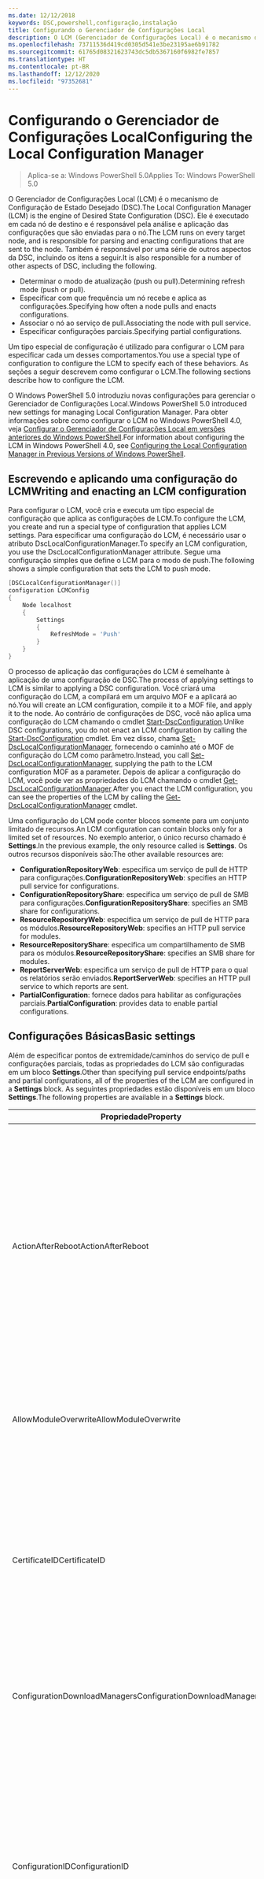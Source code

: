 ```yaml
---
ms.date: 12/12/2018
keywords: DSC,powershell,configuração,instalação
title: Configurando o Gerenciador de Configurações Local
description: O LCM (Gerenciador de Configurações Local) é o mecanismo da DSC responsável por analisar e aplicar as configurações que são enviadas para o nó.
ms.openlocfilehash: 73711536d419cd0305d541e3be23195ae6b91782
ms.sourcegitcommit: 61765d08321623743dc5db5367160f6982fe7857
ms.translationtype: HT
ms.contentlocale: pt-BR
ms.lasthandoff: 12/12/2020
ms.locfileid: "97352681"
---
```

# <a name="configuring-the-local-configuration-manager"></a><span data-ttu-id="f0aa5-104">Configurando o Gerenciador de Configurações Local</span><span class="sxs-lookup"><span data-stu-id="f0aa5-104">Configuring the Local Configuration Manager</span></span>

> <span data-ttu-id="f0aa5-105">Aplica-se a: Windows PowerShell 5.0</span><span class="sxs-lookup"><span data-stu-id="f0aa5-105">Applies To: Windows PowerShell 5.0</span></span>

<span data-ttu-id="f0aa5-106">O Gerenciador de Configurações Local (LCM) é o mecanismo de Configuração de Estado Desejado (DSC).</span><span class="sxs-lookup"><span data-stu-id="f0aa5-106">The Local Configuration Manager (LCM) is the engine of Desired State Configuration (DSC).</span></span> <span data-ttu-id="f0aa5-107">Ele é executado em cada nó de destino e é responsável pela análise e aplicação das configurações que são enviadas para o nó.</span><span class="sxs-lookup"><span data-stu-id="f0aa5-107">The LCM runs on every target node, and is responsible for parsing and enacting configurations that are sent to the node.</span></span> <span data-ttu-id="f0aa5-108">Também é responsável por uma série de outros aspectos da DSC, incluindo os itens a seguir.</span><span class="sxs-lookup"><span data-stu-id="f0aa5-108">It is also responsible for a number of other aspects of DSC, including the following.</span></span>

- <span data-ttu-id="f0aa5-109">Determinar o modo de atualização (push ou pull).</span><span class="sxs-lookup"><span data-stu-id="f0aa5-109">Determining refresh mode (push or pull).</span></span>
- <span data-ttu-id="f0aa5-110">Especificar com que frequência um nó recebe e aplica as configurações.</span><span class="sxs-lookup"><span data-stu-id="f0aa5-110">Specifying how often a node pulls and enacts configurations.</span></span>
- <span data-ttu-id="f0aa5-111">Associar o nó ao serviço de pull.</span><span class="sxs-lookup"><span data-stu-id="f0aa5-111">Associating the node with pull service.</span></span>
- <span data-ttu-id="f0aa5-112">Especificar configurações parciais.</span><span class="sxs-lookup"><span data-stu-id="f0aa5-112">Specifying partial configurations.</span></span>

<span data-ttu-id="f0aa5-113">Um tipo especial de configuração é utilizado para configurar o LCM para especificar cada um desses comportamentos.</span><span class="sxs-lookup"><span data-stu-id="f0aa5-113">You use a special type of configuration to configure the LCM to specify each of these behaviors.</span></span> <span data-ttu-id="f0aa5-114">As seções a seguir descrevem como configurar o LCM.</span><span class="sxs-lookup"><span data-stu-id="f0aa5-114">The following sections describe how to configure the LCM.</span></span>

<span data-ttu-id="f0aa5-115">O Windows PowerShell 5.0 introduziu novas configurações para gerenciar o Gerenciador de Configurações Local.</span><span class="sxs-lookup"><span data-stu-id="f0aa5-115">Windows PowerShell 5.0 introduced new settings for managing Local Configuration Manager.</span></span> <span data-ttu-id="f0aa5-116">Para obter informações sobre como configurar o LCM no Windows PowerShell 4.0, veja [Configurar o Gerenciador de Configurações Local em versões anteriores do Windows PowerShell](metaconfig4.md).</span><span class="sxs-lookup"><span data-stu-id="f0aa5-116">For information about configuring the LCM in Windows PowerShell 4.0, see [Configuring the Local Configuration Manager in Previous Versions of Windows PowerShell](metaconfig4.md).</span></span>

## <a name="writing-and-enacting-an-lcm-configuration"></a><span data-ttu-id="f0aa5-117">Escrevendo e aplicando uma configuração do LCM</span><span class="sxs-lookup"><span data-stu-id="f0aa5-117">Writing and enacting an LCM configuration</span></span>

<span data-ttu-id="f0aa5-118">Para configurar o LCM, você cria e executa um tipo especial de configuração que aplica as configurações de LCM.</span><span class="sxs-lookup"><span data-stu-id="f0aa5-118">To configure the LCM, you create and run a special type of configuration that applies LCM settings.</span></span>
<span data-ttu-id="f0aa5-119">Para especificar uma configuração do LCM, é necessário usar o atributo DscLocalConfigurationManager.</span><span class="sxs-lookup"><span data-stu-id="f0aa5-119">To specify an LCM configuration, you use the DscLocalConfigurationManager attribute.</span></span> <span data-ttu-id="f0aa5-120">Segue uma configuração simples que define o LCM para o modo de push.</span><span class="sxs-lookup"><span data-stu-id="f0aa5-120">The following shows a simple configuration that sets the LCM to push mode.</span></span>

```powershell
[DSCLocalConfigurationManager()]
configuration LCMConfig
{
    Node localhost
    {
        Settings
        {
            RefreshMode = 'Push'
        }
    }
}
```

<span data-ttu-id="f0aa5-121">O processo de aplicação das configurações do LCM é semelhante à aplicação de uma configuração de DSC.</span><span class="sxs-lookup"><span data-stu-id="f0aa5-121">The process of applying settings to LCM is similar to applying a DSC configuration.</span></span> <span data-ttu-id="f0aa5-122">Você criará uma configuração do LCM, a compilará em um arquivo MOF e a aplicará ao nó.</span><span class="sxs-lookup"><span data-stu-id="f0aa5-122">You will create an LCM configuration, compile it to a MOF file, and apply it to the node.</span></span> <span data-ttu-id="f0aa5-123">Ao contrário de configurações de DSC, você não aplica uma configuração do LCM chamando o cmdlet [Start-DscConfiguration](/powershell/module/psdesiredstateconfiguration/start-dscconfiguration).</span><span class="sxs-lookup"><span data-stu-id="f0aa5-123">Unlike DSC configurations, you do not enact an LCM configuration by calling the [Start-DscConfiguration](/powershell/module/psdesiredstateconfiguration/start-dscconfiguration) cmdlet.</span></span> <span data-ttu-id="f0aa5-124">Em vez disso, chama [Set-DscLocalConfigurationManager](/powershell/module/PSDesiredStateConfiguration/Set-DscLocalConfigurationManager), fornecendo o caminho até o MOF de configuração do LCM como parâmetro.</span><span class="sxs-lookup"><span data-stu-id="f0aa5-124">Instead, you call [Set-DscLocalConfigurationManager](/powershell/module/PSDesiredStateConfiguration/Set-DscLocalConfigurationManager), supplying the path to the LCM configuration MOF as a parameter.</span></span> <span data-ttu-id="f0aa5-125">Depois de aplicar a configuração do LCM, você pode ver as propriedades do LCM chamando o cmdlet [Get-DscLocalConfigurationManager](/powershell/module/PSDesiredStateConfiguration/Get-DscLocalConfigurationManager).</span><span class="sxs-lookup"><span data-stu-id="f0aa5-125">After you enact the LCM configuration, you can see the properties of the LCM by calling the [Get-DscLocalConfigurationManager](/powershell/module/PSDesiredStateConfiguration/Get-DscLocalConfigurationManager) cmdlet.</span></span>

<span data-ttu-id="f0aa5-126">Uma configuração do LCM pode conter blocos somente para um conjunto limitado de recursos.</span><span class="sxs-lookup"><span data-stu-id="f0aa5-126">An LCM configuration can contain blocks only for a limited set of resources.</span></span> <span data-ttu-id="f0aa5-127">No exemplo anterior, o único recurso chamado é **Settings**.</span><span class="sxs-lookup"><span data-stu-id="f0aa5-127">In the previous example, the only resource called is **Settings**.</span></span> <span data-ttu-id="f0aa5-128">Os outros recursos disponíveis são:</span><span class="sxs-lookup"><span data-stu-id="f0aa5-128">The other available resources are:</span></span>

- <span data-ttu-id="f0aa5-129">**ConfigurationRepositoryWeb**: especifica um serviço de pull de HTTP para configurações.</span><span class="sxs-lookup"><span data-stu-id="f0aa5-129">**ConfigurationRepositoryWeb**: specifies an HTTP pull service for configurations.</span></span>
- <span data-ttu-id="f0aa5-130">**ConfigurationRepositoryShare**: especifica um serviço de pull de SMB para configurações.</span><span class="sxs-lookup"><span data-stu-id="f0aa5-130">**ConfigurationRepositoryShare**: specifies an SMB share for configurations.</span></span>
- <span data-ttu-id="f0aa5-131">**ResourceRepositoryWeb**: especifica um serviço de pull de HTTP para os módulos.</span><span class="sxs-lookup"><span data-stu-id="f0aa5-131">**ResourceRepositoryWeb**: specifies an HTTP pull service for modules.</span></span>
- <span data-ttu-id="f0aa5-132">**ResourceRepositoryShare**: especifica um compartilhamento de SMB para os módulos.</span><span class="sxs-lookup"><span data-stu-id="f0aa5-132">**ResourceRepositoryShare**: specifies an SMB share for modules.</span></span>
- <span data-ttu-id="f0aa5-133">**ReportServerWeb**: especifica um serviço de pull de HTTP para o qual os relatórios serão enviados.</span><span class="sxs-lookup"><span data-stu-id="f0aa5-133">**ReportServerWeb**: specifies an HTTP pull service to which reports are sent.</span></span>
- <span data-ttu-id="f0aa5-134">**PartialConfiguration**: fornece dados para habilitar as configurações parciais.</span><span class="sxs-lookup"><span data-stu-id="f0aa5-134">**PartialConfiguration**: provides data to enable partial configurations.</span></span>

## <a name="basic-settings"></a><span data-ttu-id="f0aa5-135">Configurações Básicas</span><span class="sxs-lookup"><span data-stu-id="f0aa5-135">Basic settings</span></span>

<span data-ttu-id="f0aa5-136">Além de especificar pontos de extremidade/caminhos do serviço de pull e configurações parciais, todas as propriedades do LCM são configuradas em um bloco **Settings**.</span><span class="sxs-lookup"><span data-stu-id="f0aa5-136">Other than specifying pull service endpoints/paths and partial configurations, all of the properties of the LCM are configured in a **Settings** block.</span></span> <span data-ttu-id="f0aa5-137">As seguintes propriedades estão disponíveis em um bloco **Settings**.</span><span class="sxs-lookup"><span data-stu-id="f0aa5-137">The following properties are available in a **Settings** block.</span></span>

|  <span data-ttu-id="f0aa5-138">Propriedade</span><span class="sxs-lookup"><span data-stu-id="f0aa5-138">Property</span></span>  |  <span data-ttu-id="f0aa5-139">Tipo</span><span class="sxs-lookup"><span data-stu-id="f0aa5-139">Type</span></span>  |  <span data-ttu-id="f0aa5-140">Descrição</span><span class="sxs-lookup"><span data-stu-id="f0aa5-140">Description</span></span>   |
|----------- |------- |--------------- |
| <span data-ttu-id="f0aa5-141">ActionAfterReboot</span><span class="sxs-lookup"><span data-stu-id="f0aa5-141">ActionAfterReboot</span></span>| <span data-ttu-id="f0aa5-142">string</span><span class="sxs-lookup"><span data-stu-id="f0aa5-142">string</span></span>| <span data-ttu-id="f0aa5-143">Especifica o que acontece após uma reinicialização durante a aplicação de uma configuração.</span><span class="sxs-lookup"><span data-stu-id="f0aa5-143">Specifies what happens after a reboot during the application of a configuration.</span></span> <span data-ttu-id="f0aa5-144">Os valores possíveis são __"ContinueConfiguration"__ e __"StopConfiguration"__ .</span><span class="sxs-lookup"><span data-stu-id="f0aa5-144">The possible values are __"ContinueConfiguration"__ and __"StopConfiguration"__.</span></span> <ul><li> <span data-ttu-id="f0aa5-145">__ContinueConfiguration__: continuar a aplicar a configuração atual após a reinicialização do computador.</span><span class="sxs-lookup"><span data-stu-id="f0aa5-145">__ContinueConfiguration__: Continue applying the current configuration after machine reboot.</span></span> <span data-ttu-id="f0aa5-146">Esse é o valor padrão.</span><span class="sxs-lookup"><span data-stu-id="f0aa5-146">This is the default value</span></span></li><li><span data-ttu-id="f0aa5-147">__StopConfiguration__: parar a configuração atual após a reinicialização do computador.</span><span class="sxs-lookup"><span data-stu-id="f0aa5-147">__StopConfiguration__: Stop the current configuration after machine reboot.</span></span></li></ul>|
| <span data-ttu-id="f0aa5-148">AllowModuleOverwrite</span><span class="sxs-lookup"><span data-stu-id="f0aa5-148">AllowModuleOverwrite</span></span>| <span data-ttu-id="f0aa5-149">bool</span><span class="sxs-lookup"><span data-stu-id="f0aa5-149">bool</span></span>| <span data-ttu-id="f0aa5-150">__$TRUE__ se as novas configurações baixadas do serviço de pull tiverem permissão para substituir as antigas no nó de destino.</span><span class="sxs-lookup"><span data-stu-id="f0aa5-150">__$TRUE__ if new configurations downloaded from the pull service are allowed to overwrite the old ones on the target node.</span></span> <span data-ttu-id="f0aa5-151">Caso contrário, $FALSE.</span><span class="sxs-lookup"><span data-stu-id="f0aa5-151">Otherwise, $FALSE.</span></span>|
| <span data-ttu-id="f0aa5-152">CertificateID</span><span class="sxs-lookup"><span data-stu-id="f0aa5-152">CertificateID</span></span>| <span data-ttu-id="f0aa5-153">string</span><span class="sxs-lookup"><span data-stu-id="f0aa5-153">string</span></span>| <span data-ttu-id="f0aa5-154">A impressão digital de um certificado usado para proteger as credenciais passadas em uma configuração.</span><span class="sxs-lookup"><span data-stu-id="f0aa5-154">The thumbprint of a certificate used to secure credentials passed in a configuration.</span></span> <span data-ttu-id="f0aa5-155">Para obter mais informações, consulte [Quer proteger credenciais na Configuração de Estado Desejado do Windows PowerShell?](https://devblogs.microsoft.com/powershell/want-to-secure-credentials-in-windows-powershell-desired-state-configuration/)</span><span class="sxs-lookup"><span data-stu-id="f0aa5-155">For more information see [Want to secure credentials in Windows PowerShell Desired State Configuration?](https://devblogs.microsoft.com/powershell/want-to-secure-credentials-in-windows-powershell-desired-state-configuration/).</span></span> <br> <span data-ttu-id="f0aa5-156">__Observação:__ isso será gerenciado automaticamente se estiver usando o serviço de pull de DSC de Automação do Azure.</span><span class="sxs-lookup"><span data-stu-id="f0aa5-156">__Note:__ this is managed automatically if using Azure Automation DSC pull service.</span></span>|
| <span data-ttu-id="f0aa5-157">ConfigurationDownloadManagers</span><span class="sxs-lookup"><span data-stu-id="f0aa5-157">ConfigurationDownloadManagers</span></span>| <span data-ttu-id="f0aa5-158">CimInstance[]</span><span class="sxs-lookup"><span data-stu-id="f0aa5-158">CimInstance[]</span></span>| <span data-ttu-id="f0aa5-159">Obsoleto.</span><span class="sxs-lookup"><span data-stu-id="f0aa5-159">Obsolete.</span></span> <span data-ttu-id="f0aa5-160">Use os blocos __ConfigurationRepositoryWeb__ e __ConfigurationRepositoryShare__ para definir pontos de extremidade de serviço de pull de configuração.</span><span class="sxs-lookup"><span data-stu-id="f0aa5-160">Use __ConfigurationRepositoryWeb__ and __ConfigurationRepositoryShare__ blocks to define configuration pull service endpoints.</span></span>|
| <span data-ttu-id="f0aa5-161">ConfigurationID</span><span class="sxs-lookup"><span data-stu-id="f0aa5-161">ConfigurationID</span></span>| <span data-ttu-id="f0aa5-162">string</span><span class="sxs-lookup"><span data-stu-id="f0aa5-162">string</span></span>| <span data-ttu-id="f0aa5-163">Para compatibilidade com versões anteriores do serviço de pull.</span><span class="sxs-lookup"><span data-stu-id="f0aa5-163">For backwards compatibility with older pull service versions.</span></span> <span data-ttu-id="f0aa5-164">Um GUID que identifica o arquivo de configuração que deve ser obtido de um serviço de pull.</span><span class="sxs-lookup"><span data-stu-id="f0aa5-164">A GUID that identifies the configuration file to get from a pull service.</span></span> <span data-ttu-id="f0aa5-165">O nó efetuará o pull das configurações serviço de pull se o nome do MOF de configuração for ConfigurationID.mof.</span><span class="sxs-lookup"><span data-stu-id="f0aa5-165">The node will pull configurations on the pull service if the name of the configuration MOF is named ConfigurationID.mof.</span></span><br> <span data-ttu-id="f0aa5-166">__Observação:__ Se você definir essa propriedade, o registro do nó com um serviço de pull usando __RegistrationKey__ não funcionará.</span><span class="sxs-lookup"><span data-stu-id="f0aa5-166">__Note:__ If you set this property, registering the node with a pull service by using __RegistrationKey__ does not work.</span></span> <span data-ttu-id="f0aa5-167">Para obter mais informações, consulte [Configurando um cliente de pull com nomes de configuração](../pull-server/pullClientConfigNames.md).</span><span class="sxs-lookup"><span data-stu-id="f0aa5-167">For more information, see [Setting up a pull client with configuration names](../pull-server/pullClientConfigNames.md).</span></span>|
| <span data-ttu-id="f0aa5-168">ConfigurationMode</span><span class="sxs-lookup"><span data-stu-id="f0aa5-168">ConfigurationMode</span></span>| <span data-ttu-id="f0aa5-169">string</span><span class="sxs-lookup"><span data-stu-id="f0aa5-169">string</span></span> | <span data-ttu-id="f0aa5-170">Especifica como o LCM realmente aplica a configuração aos nós de destino.</span><span class="sxs-lookup"><span data-stu-id="f0aa5-170">Specifies how the LCM actually applies the configuration to the target nodes.</span></span> <span data-ttu-id="f0aa5-171">Os valores possíveis são __"ApplyOnly"__ , __"ApplyAndMonitor"__ e __"ApplyAndAutoCorrect"__ .</span><span class="sxs-lookup"><span data-stu-id="f0aa5-171">Possible values are __"ApplyOnly"__,__"ApplyAndMonitor"__, and __"ApplyAndAutoCorrect"__.</span></span> <ul><li><span data-ttu-id="f0aa5-172">__ApplyOnly__: a DSC aplica a configuração e não faz nada além disso, a menos que uma nova configuração seja enviada por push para o nó de destino ou quando o pull de uma nova configuração for efetuado de um serviço.</span><span class="sxs-lookup"><span data-stu-id="f0aa5-172">__ApplyOnly__: DSC applies the configuration and does nothing further unless a new configuration is pushed to the target node or when a new configuration is pulled from a service.</span></span> <span data-ttu-id="f0aa5-173">Depois da aplicação inicial de uma nova configuração, o DSC não procura descompasso de um estado previamente configurado.</span><span class="sxs-lookup"><span data-stu-id="f0aa5-173">After initial application of a new configuration, DSC does not check for drift from a previously configured state.</span></span> <span data-ttu-id="f0aa5-174">Observe que a DSC tentará aplicar a configuração até obter êxito antes que __ApplyOnly__ entre em vigor.</span><span class="sxs-lookup"><span data-stu-id="f0aa5-174">Note that DSC will attempt to apply the configuration until it is successful before __ApplyOnly__ takes effect.</span></span> </li><li> <span data-ttu-id="f0aa5-175">__ApplyAndMonitor__: Esse é o valor padrão.</span><span class="sxs-lookup"><span data-stu-id="f0aa5-175">__ApplyAndMonitor__: This is the default value.</span></span> <span data-ttu-id="f0aa5-176">O LCM aplica as novas configurações.</span><span class="sxs-lookup"><span data-stu-id="f0aa5-176">The LCM applies any new configurations.</span></span> <span data-ttu-id="f0aa5-177">Depois da aplicação inicial de uma nova configuração, se o nó de destino tiver um descompasso do estado desejado, o DSC relatará a discrepância nos logs.</span><span class="sxs-lookup"><span data-stu-id="f0aa5-177">After initial application of a new configuration, if the target node drifts from the desired state, DSC reports the discrepancy in logs.</span></span> <span data-ttu-id="f0aa5-178">Observe que a DSC tentará aplicar a configuração até obter êxito antes que __ApplyAndMonitor__ entre em vigor.</span><span class="sxs-lookup"><span data-stu-id="f0aa5-178">Note that DSC will attempt to apply the configuration until it is successful before __ApplyAndMonitor__ takes effect.</span></span></li><li><span data-ttu-id="f0aa5-179">__ApplyAndAutoCorrect__: o DSC aplica as novas configurações.</span><span class="sxs-lookup"><span data-stu-id="f0aa5-179">__ApplyAndAutoCorrect__: DSC applies any new configurations.</span></span> <span data-ttu-id="f0aa5-180">Após a aplicação inicial de uma nova configuração, se o nó de destino estiver dessincronizado em relação ao estado desejado, a DSC relatará a discrepância nos logs e reaplica a configuração atual.</span><span class="sxs-lookup"><span data-stu-id="f0aa5-180">After initial application of a new configuration, if the target node drifts from the desired state, DSC reports the discrepancy in logs, and then re-applies the current configuration.</span></span></li></ul>|
| <span data-ttu-id="f0aa5-181">ConfigurationModeFrequencyMins</span><span class="sxs-lookup"><span data-stu-id="f0aa5-181">ConfigurationModeFrequencyMins</span></span>| <span data-ttu-id="f0aa5-182">UInt32</span><span class="sxs-lookup"><span data-stu-id="f0aa5-182">UInt32</span></span>| <span data-ttu-id="f0aa5-183">A frequência, em minutos, em que a configuração atual é verificada e aplicada.</span><span class="sxs-lookup"><span data-stu-id="f0aa5-183">How often, in minutes, the current configuration is checked and applied.</span></span> <span data-ttu-id="f0aa5-184">Essa propriedade será ignorada se a propriedade ConfigurationMode estiver definida como ApplyOnly.</span><span class="sxs-lookup"><span data-stu-id="f0aa5-184">This property is ignored if the ConfigurationMode property is set to ApplyOnly.</span></span> <span data-ttu-id="f0aa5-185">O valor padrão é 15.</span><span class="sxs-lookup"><span data-stu-id="f0aa5-185">The default value is 15.</span></span>|
| <span data-ttu-id="f0aa5-186">DebugMode</span><span class="sxs-lookup"><span data-stu-id="f0aa5-186">DebugMode</span></span>| <span data-ttu-id="f0aa5-187">string</span><span class="sxs-lookup"><span data-stu-id="f0aa5-187">string</span></span>| <span data-ttu-id="f0aa5-188">Os valores possíveis são __None__, __ForceModuleImport__ e __All__.</span><span class="sxs-lookup"><span data-stu-id="f0aa5-188">Possible values are __None__, __ForceModuleImport__, and __All__.</span></span> <ul><li><span data-ttu-id="f0aa5-189">Defina como __None__ para usar os recursos armazenados em cache.</span><span class="sxs-lookup"><span data-stu-id="f0aa5-189">Set to __None__ to use cached resources.</span></span> <span data-ttu-id="f0aa5-190">Este é o padrão e deve ser usada em cenários de produção.</span><span class="sxs-lookup"><span data-stu-id="f0aa5-190">This is the default and should be used in production scenarios.</span></span></li><li><span data-ttu-id="f0aa5-191">Definir como __ForceModuleImport__ fará com que o LCM recarregue todos os módulos de recursos DSC, mesmo se tiverem sido carregados e armazenados em cache anteriormente.</span><span class="sxs-lookup"><span data-stu-id="f0aa5-191">Setting to __ForceModuleImport__, causes the LCM to reload any DSC resource modules, even if they have been previously loaded and cached.</span></span> <span data-ttu-id="f0aa5-192">Isso afeta o desempenho das operações de DSC, já que cada módulo é recarregado no momento do uso.</span><span class="sxs-lookup"><span data-stu-id="f0aa5-192">This impacts the performance of DSC operations as each module is reloaded on use.</span></span> <span data-ttu-id="f0aa5-193">Normalmente, você usaria esse valor durante a depuração de um recurso</span><span class="sxs-lookup"><span data-stu-id="f0aa5-193">Typically you would use this value while debugging a resource</span></span></li><li><span data-ttu-id="f0aa5-194">Nesta versão, __All__ é o mesmo que __ForceModuleImport__</span><span class="sxs-lookup"><span data-stu-id="f0aa5-194">In this release, __All__ is same as __ForceModuleImport__</span></span></li></ul> |
| <span data-ttu-id="f0aa5-195">RebootNodeIfNeeded</span><span class="sxs-lookup"><span data-stu-id="f0aa5-195">RebootNodeIfNeeded</span></span>| <span data-ttu-id="f0aa5-196">bool</span><span class="sxs-lookup"><span data-stu-id="f0aa5-196">bool</span></span>| <span data-ttu-id="f0aa5-197">defina como `$true` para permitir que os recursos reinicializem o nó usando o sinalizador `$global:DSCMachineStatus`.</span><span class="sxs-lookup"><span data-stu-id="f0aa5-197">Set this to `$true` to allow resources to reboot the Node using the `$global:DSCMachineStatus` flag.</span></span> <span data-ttu-id="f0aa5-198">Caso contrário, você precisará reinicializar manualmente o nó para qualquer configuração que exigir.</span><span class="sxs-lookup"><span data-stu-id="f0aa5-198">Otherwise, you will have to manually reboot the node for any configuration that requires it.</span></span> <span data-ttu-id="f0aa5-199">O valor padrão é `$false`.</span><span class="sxs-lookup"><span data-stu-id="f0aa5-199">The default value is `$false`.</span></span> <span data-ttu-id="f0aa5-200">Para usar essa configuração quando uma condição de reinicialização for representada por algo diferente do DSC (como o Windows Installer), combine essa configuração com recurso __PendingReboot__ no módulo [ComputerManagementDsc](https://github.com/PowerShell/ComputerManagementDsc).</span><span class="sxs-lookup"><span data-stu-id="f0aa5-200">To use this setting when a reboot condition is enacted by something other than DSC (such as Windows Installer), combine this setting with the __PendingReboot__ resource in the [ComputerManagementDsc](https://github.com/PowerShell/ComputerManagementDsc) module.</span></span>|
| <span data-ttu-id="f0aa5-201">RefreshMode</span><span class="sxs-lookup"><span data-stu-id="f0aa5-201">RefreshMode</span></span>| <span data-ttu-id="f0aa5-202">string</span><span class="sxs-lookup"><span data-stu-id="f0aa5-202">string</span></span>| <span data-ttu-id="f0aa5-203">Especifica como o LCM obtém as configurações.</span><span class="sxs-lookup"><span data-stu-id="f0aa5-203">Specifies how the LCM gets configurations.</span></span> <span data-ttu-id="f0aa5-204">Os valores possíveis são __"Disabled"__ , __"Push"__ e __"Pull"__ .</span><span class="sxs-lookup"><span data-stu-id="f0aa5-204">The possible values are __"Disabled"__, __"Push"__, and __"Pull"__.</span></span> <ul><li><span data-ttu-id="f0aa5-205">__Disabled__: as configurações do DSC estão desabilitadas para este nó.</span><span class="sxs-lookup"><span data-stu-id="f0aa5-205">__Disabled__: DSC configurations are disabled for this node.</span></span></li><li> <span data-ttu-id="f0aa5-206">__Push__: as configurações são iniciadas chamando o cmdlet [Start-DscConfiguration](/powershell/module/psdesiredstateconfiguration/start-dscconfiguration).</span><span class="sxs-lookup"><span data-stu-id="f0aa5-206">__Push__: Configurations are initiated by calling the [Start-DscConfiguration](/powershell/module/psdesiredstateconfiguration/start-dscconfiguration) cmdlet.</span></span> <span data-ttu-id="f0aa5-207">A configuração é aplicada imediatamente ao nó.</span><span class="sxs-lookup"><span data-stu-id="f0aa5-207">The configuration is applied immediately to the node.</span></span> <span data-ttu-id="f0aa5-208">Esse é o valor padrão.</span><span class="sxs-lookup"><span data-stu-id="f0aa5-208">This is the default value.</span></span></li><li><span data-ttu-id="f0aa5-209">__Pull:__ o nó está configurado para verificar regularmente as configurações de um serviço de pull ou caminho SMB.</span><span class="sxs-lookup"><span data-stu-id="f0aa5-209">__Pull:__ The node is configured to regularly check for configurations from a pull service or SMB path.</span></span> <span data-ttu-id="f0aa5-210">Se essa propriedade estiver definida como __Pull__, você deverá especificar um caminho de (serviço) HTTP ou (compartilhamento) SMB em um bloco __ConfigurationRepositoryWeb__ ou __ConfigurationRepositoryShare__.</span><span class="sxs-lookup"><span data-stu-id="f0aa5-210">If this property is set to __Pull__, you must specify an HTTP (service) or SMB (share) path in a __ConfigurationRepositoryWeb__ or __ConfigurationRepositoryShare__ block.</span></span></li></ul>|
| <span data-ttu-id="f0aa5-211">RefreshFrequencyMins</span><span class="sxs-lookup"><span data-stu-id="f0aa5-211">RefreshFrequencyMins</span></span>| <span data-ttu-id="f0aa5-212">Uint32</span><span class="sxs-lookup"><span data-stu-id="f0aa5-212">Uint32</span></span>| <span data-ttu-id="f0aa5-213">O intervalo de tempo, em minutos, em que o LCM verifica um serviço de pull para obter configurações atualizadas e verificações da configuração local para descompasso.</span><span class="sxs-lookup"><span data-stu-id="f0aa5-213">The time interval, in minutes, at which the LCM checks a pull service to get updated configurations and checks local configuration for drift.</span></span> <span data-ttu-id="f0aa5-214">A configuração é aplicada independentemente de uma atualização ter sido baixada.</span><span class="sxs-lookup"><span data-stu-id="f0aa5-214">The configuration is applied regardless of whether an update was downloaded.</span></span> <span data-ttu-id="f0aa5-215">Esse valor será ignorado se o LCM não estiver configurado no modo de pull.</span><span class="sxs-lookup"><span data-stu-id="f0aa5-215">This value is ignored if the LCM is not configured in pull mode.</span></span> <span data-ttu-id="f0aa5-216">O valor padrão é 30.</span><span class="sxs-lookup"><span data-stu-id="f0aa5-216">The default value is 30.</span></span>|
| <span data-ttu-id="f0aa5-217">ReportManagers</span><span class="sxs-lookup"><span data-stu-id="f0aa5-217">ReportManagers</span></span>| <span data-ttu-id="f0aa5-218">CimInstance[]</span><span class="sxs-lookup"><span data-stu-id="f0aa5-218">CimInstance[]</span></span>| <span data-ttu-id="f0aa5-219">Obsoleto.</span><span class="sxs-lookup"><span data-stu-id="f0aa5-219">Obsolete.</span></span> <span data-ttu-id="f0aa5-220">Use blocos __ReportServerWeb__ para definir um ponto de extremidade para enviar dados de relatório a um serviço de pull.</span><span class="sxs-lookup"><span data-stu-id="f0aa5-220">Use __ReportServerWeb__ blocks to define an endpoint to send reporting data to a pull service.</span></span>|
| <span data-ttu-id="f0aa5-221">ResourceModuleManagers</span><span class="sxs-lookup"><span data-stu-id="f0aa5-221">ResourceModuleManagers</span></span>| <span data-ttu-id="f0aa5-222">CimInstance[]</span><span class="sxs-lookup"><span data-stu-id="f0aa5-222">CimInstance[]</span></span>| <span data-ttu-id="f0aa5-223">Obsoleto.</span><span class="sxs-lookup"><span data-stu-id="f0aa5-223">Obsolete.</span></span> <span data-ttu-id="f0aa5-224">Use os blocos __ResourceRepositoryWeb__ e __ResourceRepositoryShare__ para definir pontos de extremidade HTTP do serviço de pull ou caminhos SMB, respectivamente.</span><span class="sxs-lookup"><span data-stu-id="f0aa5-224">Use __ResourceRepositoryWeb__ and __ResourceRepositoryShare__ blocks to define pull service HTTP endpoints or SMB paths, respectively.</span></span>|
| <span data-ttu-id="f0aa5-225">PartialConfigurations</span><span class="sxs-lookup"><span data-stu-id="f0aa5-225">PartialConfigurations</span></span>| <span data-ttu-id="f0aa5-226">CimInstance</span><span class="sxs-lookup"><span data-stu-id="f0aa5-226">CimInstance</span></span>| <span data-ttu-id="f0aa5-227">Não implementado.</span><span class="sxs-lookup"><span data-stu-id="f0aa5-227">Not implemented.</span></span> <span data-ttu-id="f0aa5-228">Não use.</span><span class="sxs-lookup"><span data-stu-id="f0aa5-228">Do not use.</span></span>|
| <span data-ttu-id="f0aa5-229">StatusRetentionTimeInDays</span><span class="sxs-lookup"><span data-stu-id="f0aa5-229">StatusRetentionTimeInDays</span></span> | <span data-ttu-id="f0aa5-230">UInt32</span><span class="sxs-lookup"><span data-stu-id="f0aa5-230">UInt32</span></span>| <span data-ttu-id="f0aa5-231">O número de dias que o LCM mantém o status da configuração atual.</span><span class="sxs-lookup"><span data-stu-id="f0aa5-231">The number of days the LCM keeps the status of the current configuration.</span></span>|

> [!NOTE]
> <span data-ttu-id="f0aa5-232">O LCM inicia o ciclo **ConfigurationModeFrequencyMins** com base em:</span><span class="sxs-lookup"><span data-stu-id="f0aa5-232">The LCM starts the **ConfigurationModeFrequencyMins** cycle based on:</span></span>
>
> - <span data-ttu-id="f0aa5-233">Uma nova metaconfiguração com uma alteração em **ConfigurationModeFrequencyMins** é aplicada usando `Set-DscLocalConfigurationManager`</span><span class="sxs-lookup"><span data-stu-id="f0aa5-233">A new metaconfig with a change to **ConfigurationModeFrequencyMins** is applied using `Set-DscLocalConfigurationManager`</span></span>
> - <span data-ttu-id="f0aa5-234">Uma reinicialização do computador</span><span class="sxs-lookup"><span data-stu-id="f0aa5-234">A machine restart</span></span>
>
> <span data-ttu-id="f0aa5-235">Para qualquer condição em que o processo de temporizador apresentar uma falha, ela será detectada dentro de 30 segundos e o ciclo será reiniciado.</span><span class="sxs-lookup"><span data-stu-id="f0aa5-235">For any condition where the timer process experiences a crash, that will be detected within 30 seconds and the cycle will be restarted.</span></span> <span data-ttu-id="f0aa5-236">Uma operação simultânea pode atrasar o início do ciclo; se a duração dessa operação ultrapassar a frequência de ciclo configurada, o próximo temporizador não será iniciado.</span><span class="sxs-lookup"><span data-stu-id="f0aa5-236">A concurrent operation could delay the cycle from being started, if the duration of this operation exceeds the configured cycle frequency, the next timer will not start.</span></span> <span data-ttu-id="f0aa5-237">Por exemplo, a metaconfiguração é configurada com uma frequência de pull de 15 minutos e um pull ocorre em T1.</span><span class="sxs-lookup"><span data-stu-id="f0aa5-237">Example, the metaconfig is configured at a 15 minute pull frequency and a pull occurs at T1.</span></span> <span data-ttu-id="f0aa5-238">O Nó não conclui o trabalho por 16 minutos.</span><span class="sxs-lookup"><span data-stu-id="f0aa5-238">The Node does not finish work for 16 minutes.</span></span> <span data-ttu-id="f0aa5-239">O primeiro ciclo de 15 minutos será ignorado e próximo pull ocorrerá em T1 + 15 + 15.</span><span class="sxs-lookup"><span data-stu-id="f0aa5-239">The first 15 minute cycle is ignored, and next pull will happen at T1+15+15.</span></span>
>
> <span data-ttu-id="f0aa5-240">A intenção original em cenários de pull era que `RefreshFrequencyMins` fosse definido para uma hora mais tarde do que `ConfigurationModeFrequencyMins`.</span><span class="sxs-lookup"><span data-stu-id="f0aa5-240">The original intent in Pull scenarios was that the `RefreshFrequencyMins` is set to a longer time than the `ConfigurationModeFrequencyMins`.</span></span> <span data-ttu-id="f0aa5-241">As configurações locais seriam gerenciadas principalmente pelo `ConfigurationModeFrequencyMins` para evitar o descompasso de configuração, e `RefreshFrequencyMins` é usado para controlar as alterações de configuração reais feitas pelo administrador.</span><span class="sxs-lookup"><span data-stu-id="f0aa5-241">Local configurations would be manged primarily by `ConfigurationModeFrequencyMins` to avoid configuration drift and `RefreshFrequencyMins` is used to keep track of actual configuration changes made by administrator.</span></span>

## <a name="pull-service"></a><span data-ttu-id="f0aa5-242">Serviço de pull</span><span class="sxs-lookup"><span data-stu-id="f0aa5-242">Pull service</span></span>

<span data-ttu-id="f0aa5-243">A configuração do LCM dá suporte à definição dos seguintes tipos de ponto de extremidade de serviço de pull:</span><span class="sxs-lookup"><span data-stu-id="f0aa5-243">LCM configuration supports defining the following types of pull service endpoints:</span></span>

- <span data-ttu-id="f0aa5-244">**Servidor de configuração**: um repositório para configurações de DSC.</span><span class="sxs-lookup"><span data-stu-id="f0aa5-244">**Configuration server**: A repository for DSC configurations.</span></span> <span data-ttu-id="f0aa5-245">Defina os servidores de configuração usando blocos **ConfigurationRepositoryWeb** (para servidores baseados na Web) e **ConfigurationRepositoryShare** (para servidores baseados em SMB).</span><span class="sxs-lookup"><span data-stu-id="f0aa5-245">Define configuration servers by using **ConfigurationRepositoryWeb** (for web-based servers) and **ConfigurationRepositoryShare** (for SMB-based servers) blocks.</span></span>
- <span data-ttu-id="f0aa5-246">**Servidor de recursos**: um repositório de recursos DSC, empacotados como módulos do PowerShell.</span><span class="sxs-lookup"><span data-stu-id="f0aa5-246">**Resource server**: A repository for DSC resources, packaged as PowerShell modules.</span></span> <span data-ttu-id="f0aa5-247">Defina os servidores de recurso usando blocos **ResourceRepositoryWeb** (para servidores baseados na Web) e **ResourceRepositoryShare** (para servidores baseados em SMB).</span><span class="sxs-lookup"><span data-stu-id="f0aa5-247">Define resource servers by using **ResourceRepositoryWeb** (for web-based servers) and **ResourceRepositoryShare** (for SMB-based servers) blocks.</span></span>
- <span data-ttu-id="f0aa5-248">**Servidor de relatório**: um serviço para o qual o DSC envia dados de relatório.</span><span class="sxs-lookup"><span data-stu-id="f0aa5-248">**Report server**: A service that DSC sends report data to.</span></span> <span data-ttu-id="f0aa5-249">Defina os servidores de relatório usando blocos **ReportServerWeb**.</span><span class="sxs-lookup"><span data-stu-id="f0aa5-249">Define report servers by using **ReportServerWeb** blocks.</span></span> <span data-ttu-id="f0aa5-250">Um servidor de relatório deve ser um serviço Web.</span><span class="sxs-lookup"><span data-stu-id="f0aa5-250">A report server must be a web service.</span></span>

<span data-ttu-id="f0aa5-251">Para obter mais detalhes sobre o serviço de pull, veja [Serviço de pull de Desired State Configuration](../pull-server/pullServer.md).</span><span class="sxs-lookup"><span data-stu-id="f0aa5-251">For more details on pull service see, [Desired State Configuration Pull Service](../pull-server/pullServer.md).</span></span>

## <a name="configuration-server-blocks"></a><span data-ttu-id="f0aa5-252">Blocos do servidor de configuração</span><span class="sxs-lookup"><span data-stu-id="f0aa5-252">Configuration server blocks</span></span>

<span data-ttu-id="f0aa5-253">Para definir um servidor de configuração baseado na Web, crie um bloco **ConfigurationRepositoryWeb**.</span><span class="sxs-lookup"><span data-stu-id="f0aa5-253">To define a web-based configuration server, you create a **ConfigurationRepositoryWeb** block.</span></span> <span data-ttu-id="f0aa5-254">Um **ConfigurationRepositoryWeb** define as propriedades a seguir.</span><span class="sxs-lookup"><span data-stu-id="f0aa5-254">A **ConfigurationRepositoryWeb** defines the following properties.</span></span>

|<span data-ttu-id="f0aa5-255">Propriedade</span><span class="sxs-lookup"><span data-stu-id="f0aa5-255">Property</span></span>|<span data-ttu-id="f0aa5-256">Tipo</span><span class="sxs-lookup"><span data-stu-id="f0aa5-256">Type</span></span>|<span data-ttu-id="f0aa5-257">Descrição</span><span class="sxs-lookup"><span data-stu-id="f0aa5-257">Description</span></span>|
|---|---|---|
|<span data-ttu-id="f0aa5-258">AllowUnsecureConnection</span><span class="sxs-lookup"><span data-stu-id="f0aa5-258">AllowUnsecureConnection</span></span>|<span data-ttu-id="f0aa5-259">bool</span><span class="sxs-lookup"><span data-stu-id="f0aa5-259">bool</span></span>|<span data-ttu-id="f0aa5-260">Defina como **$TRUE** para permitir conexões entre o nó e o servidor sem autenticação.</span><span class="sxs-lookup"><span data-stu-id="f0aa5-260">Set to **$TRUE** to allow connections from the node to the server without authentication.</span></span> <span data-ttu-id="f0aa5-261">Defina como **$FALSE** para exigir autenticação.</span><span class="sxs-lookup"><span data-stu-id="f0aa5-261">Set to **$FALSE** to require authentication.</span></span>|
|<span data-ttu-id="f0aa5-262">CertificateID</span><span class="sxs-lookup"><span data-stu-id="f0aa5-262">CertificateID</span></span>|<span data-ttu-id="f0aa5-263">string</span><span class="sxs-lookup"><span data-stu-id="f0aa5-263">string</span></span>|<span data-ttu-id="f0aa5-264">A impressão digital de um certificado usado para autenticar o servidor.</span><span class="sxs-lookup"><span data-stu-id="f0aa5-264">The thumbprint of a certificate used to authenticate to the server.</span></span>|
|<span data-ttu-id="f0aa5-265">ConfigurationNames</span><span class="sxs-lookup"><span data-stu-id="f0aa5-265">ConfigurationNames</span></span>|<span data-ttu-id="f0aa5-266">String[]</span><span class="sxs-lookup"><span data-stu-id="f0aa5-266">String[]</span></span>|<span data-ttu-id="f0aa5-267">Uma matriz de nomes de configurações que serão retiradas por pull pelo nó de destino.</span><span class="sxs-lookup"><span data-stu-id="f0aa5-267">An array of names of configurations to be pulled by the target node.</span></span> <span data-ttu-id="f0aa5-268">Serão usadas apenas se o nó for registrado com o serviço de pull usando uma **RegistrationKey**.</span><span class="sxs-lookup"><span data-stu-id="f0aa5-268">These are used only if the node is registered with the pull service by using a **RegistrationKey**.</span></span> <span data-ttu-id="f0aa5-269">Para obter mais informações, consulte [Configurando um cliente de pull com nomes de configuração](../pull-server/pullClientConfigNames.md).</span><span class="sxs-lookup"><span data-stu-id="f0aa5-269">For more information, see [Setting up a pull client with configuration names](../pull-server/pullClientConfigNames.md).</span></span>|
|<span data-ttu-id="f0aa5-270">RegistrationKey</span><span class="sxs-lookup"><span data-stu-id="f0aa5-270">RegistrationKey</span></span>|<span data-ttu-id="f0aa5-271">string</span><span class="sxs-lookup"><span data-stu-id="f0aa5-271">string</span></span>|<span data-ttu-id="f0aa5-272">Um GUID que registra o nó com o serviço de pull.</span><span class="sxs-lookup"><span data-stu-id="f0aa5-272">A GUID that registers the node with the pull service.</span></span> <span data-ttu-id="f0aa5-273">Para obter mais informações, consulte [Configurando um cliente de pull com nomes de configuração](../pull-server/pullClientConfigNames.md).</span><span class="sxs-lookup"><span data-stu-id="f0aa5-273">For more information, see [Setting up a pull client with configuration names](../pull-server/pullClientConfigNames.md).</span></span>|
|<span data-ttu-id="f0aa5-274">ServerURL</span><span class="sxs-lookup"><span data-stu-id="f0aa5-274">ServerURL</span></span>|<span data-ttu-id="f0aa5-275">string</span><span class="sxs-lookup"><span data-stu-id="f0aa5-275">string</span></span>|<span data-ttu-id="f0aa5-276">A URL do serviço de configuração.</span><span class="sxs-lookup"><span data-stu-id="f0aa5-276">The URL of the configuration service.</span></span>|
|<span data-ttu-id="f0aa5-277">ProxyURL\*</span><span class="sxs-lookup"><span data-stu-id="f0aa5-277">ProxyURL\*</span></span>|<span data-ttu-id="f0aa5-278">string</span><span class="sxs-lookup"><span data-stu-id="f0aa5-278">string</span></span>|<span data-ttu-id="f0aa5-279">A URL do proxy http a ser usada ao se comunicar com o serviço de configuração.</span><span class="sxs-lookup"><span data-stu-id="f0aa5-279">The URL of the http proxy to use when communicating with the configuration service.</span></span>|
|<span data-ttu-id="f0aa5-280">ProxyCredential\*</span><span class="sxs-lookup"><span data-stu-id="f0aa5-280">ProxyCredential\*</span></span>|<span data-ttu-id="f0aa5-281">pscredential</span><span class="sxs-lookup"><span data-stu-id="f0aa5-281">pscredential</span></span>|<span data-ttu-id="f0aa5-282">Credencial a ser usada para o proxy http.</span><span class="sxs-lookup"><span data-stu-id="f0aa5-282">Credential to use for the http proxy.</span></span>|

> [!NOTE]
> <span data-ttu-id="f0aa5-283">Compatível com as versões 1809 e posteriores do Windows.</span><span class="sxs-lookup"><span data-stu-id="f0aa5-283">Supported in Windows versions 1809 and later.</span></span>

<span data-ttu-id="f0aa5-284">Um exemplo de script para simplificar a configuração do valor ConfigurationRepositoryWeb para nós locais está disponível - confira [Geração de metaconfigurações de DSC](/azure/automation/automation-dsc-onboarding#generating-dsc-metaconfigurations)</span><span class="sxs-lookup"><span data-stu-id="f0aa5-284">An example script to simplify configuring the ConfigurationRepositoryWeb value for on-premises nodes is available - see [Generating DSC metaconfigurations](/azure/automation/automation-dsc-onboarding#generating-dsc-metaconfigurations)</span></span>

<span data-ttu-id="f0aa5-285">Para definir um servidor de configuração baseado em SMB, crie um bloco **ConfigurationRepositoryShare**.</span><span class="sxs-lookup"><span data-stu-id="f0aa5-285">To define an SMB-based configuration server, you create a **ConfigurationRepositoryShare** block.</span></span> <span data-ttu-id="f0aa5-286">Um **ConfigurationRepositoryShare** define as propriedades a seguir.</span><span class="sxs-lookup"><span data-stu-id="f0aa5-286">A **ConfigurationRepositoryShare** defines the following properties.</span></span>

|  <span data-ttu-id="f0aa5-287">Propriedade</span><span class="sxs-lookup"><span data-stu-id="f0aa5-287">Property</span></span>  |      <span data-ttu-id="f0aa5-288">Tipo</span><span class="sxs-lookup"><span data-stu-id="f0aa5-288">Type</span></span>       |                      <span data-ttu-id="f0aa5-289">Descrição</span><span class="sxs-lookup"><span data-stu-id="f0aa5-289">Description</span></span>                      |
| ---------- | --------------- | ----------------------------------------------------- |
| <span data-ttu-id="f0aa5-290">Credencial</span><span class="sxs-lookup"><span data-stu-id="f0aa5-290">Credential</span></span> | <span data-ttu-id="f0aa5-291">MSFT_Credential</span><span class="sxs-lookup"><span data-stu-id="f0aa5-291">MSFT_Credential</span></span> | <span data-ttu-id="f0aa5-292">A credencial usada para autenticar para o compartilhamento SMB.</span><span class="sxs-lookup"><span data-stu-id="f0aa5-292">The credential used to authenticate to the SMB share.</span></span> |
| <span data-ttu-id="f0aa5-293">SourcePath</span><span class="sxs-lookup"><span data-stu-id="f0aa5-293">SourcePath</span></span> | <span data-ttu-id="f0aa5-294">string</span><span class="sxs-lookup"><span data-stu-id="f0aa5-294">string</span></span>          | <span data-ttu-id="f0aa5-295">O caminho do compartilhamento SMB.</span><span class="sxs-lookup"><span data-stu-id="f0aa5-295">The path of the SMB share.</span></span>                            |

## <a name="resource-server-blocks"></a><span data-ttu-id="f0aa5-296">Blocos do servidor de recurso</span><span class="sxs-lookup"><span data-stu-id="f0aa5-296">Resource server blocks</span></span>

<span data-ttu-id="f0aa5-297">Para definir um servidor de recurso baseado na Web, crie um bloco **ResourceRepositoryWeb**.</span><span class="sxs-lookup"><span data-stu-id="f0aa5-297">To define a web-based resource server, you create a **ResourceRepositoryWeb** block.</span></span>
<span data-ttu-id="f0aa5-298">Um **ResourceRepositoryWeb** define as propriedades a seguir.</span><span class="sxs-lookup"><span data-stu-id="f0aa5-298">A **ResourceRepositoryWeb** defines the following properties.</span></span>

|        <span data-ttu-id="f0aa5-299">Propriedade</span><span class="sxs-lookup"><span data-stu-id="f0aa5-299">Property</span></span>         |     <span data-ttu-id="f0aa5-300">Tipo</span><span class="sxs-lookup"><span data-stu-id="f0aa5-300">Type</span></span>     |                                                              <span data-ttu-id="f0aa5-301">Descrição</span><span class="sxs-lookup"><span data-stu-id="f0aa5-301">Description</span></span>                                                               |
| ----------------------- | ------------ | -------------------------------------------------------------------------------------------------------------------------------------- |
| <span data-ttu-id="f0aa5-302">AllowUnsecureConnection</span><span class="sxs-lookup"><span data-stu-id="f0aa5-302">AllowUnsecureConnection</span></span> | <span data-ttu-id="f0aa5-303">bool</span><span class="sxs-lookup"><span data-stu-id="f0aa5-303">bool</span></span>         | <span data-ttu-id="f0aa5-304">Defina como **$TRUE** para permitir conexões entre o nó e o servidor sem autenticação.</span><span class="sxs-lookup"><span data-stu-id="f0aa5-304">Set to **$TRUE** to allow connections from the node to the server without authentication.</span></span> <span data-ttu-id="f0aa5-305">Defina como **$FALSE** para exigir autenticação.</span><span class="sxs-lookup"><span data-stu-id="f0aa5-305">Set to **$FALSE** to require authentication.</span></span> |
| <span data-ttu-id="f0aa5-306">CertificateID</span><span class="sxs-lookup"><span data-stu-id="f0aa5-306">CertificateID</span></span>           | <span data-ttu-id="f0aa5-307">string</span><span class="sxs-lookup"><span data-stu-id="f0aa5-307">string</span></span>       | <span data-ttu-id="f0aa5-308">A impressão digital de um certificado usado para autenticar o servidor.</span><span class="sxs-lookup"><span data-stu-id="f0aa5-308">The thumbprint of a certificate used to authenticate to the server.</span></span>                                                                    |
| <span data-ttu-id="f0aa5-309">RegistrationKey</span><span class="sxs-lookup"><span data-stu-id="f0aa5-309">RegistrationKey</span></span>         | <span data-ttu-id="f0aa5-310">string</span><span class="sxs-lookup"><span data-stu-id="f0aa5-310">string</span></span>       | <span data-ttu-id="f0aa5-311">Um GUID que identifica o nó para o serviço de pull.</span><span class="sxs-lookup"><span data-stu-id="f0aa5-311">A GUID that identifies the node to the pull service.</span></span>                                                                                   |
| <span data-ttu-id="f0aa5-312">ServerURL</span><span class="sxs-lookup"><span data-stu-id="f0aa5-312">ServerURL</span></span>               | <span data-ttu-id="f0aa5-313">string</span><span class="sxs-lookup"><span data-stu-id="f0aa5-313">string</span></span>       | <span data-ttu-id="f0aa5-314">A URL do servidor de configuração.</span><span class="sxs-lookup"><span data-stu-id="f0aa5-314">The URL of the configuration server.</span></span>                                                                                                   |
| <span data-ttu-id="f0aa5-315">ProxyURL\*</span><span class="sxs-lookup"><span data-stu-id="f0aa5-315">ProxyURL\*</span></span>               | <span data-ttu-id="f0aa5-316">string</span><span class="sxs-lookup"><span data-stu-id="f0aa5-316">string</span></span>       | <span data-ttu-id="f0aa5-317">A URL do proxy http a ser usada ao se comunicar com o serviço de configuração.</span><span class="sxs-lookup"><span data-stu-id="f0aa5-317">The URL of the http proxy to use when communicating with the configuration service.</span></span>                                                    |
| <span data-ttu-id="f0aa5-318">ProxyCredential\*</span><span class="sxs-lookup"><span data-stu-id="f0aa5-318">ProxyCredential\*</span></span>        | <span data-ttu-id="f0aa5-319">pscredential</span><span class="sxs-lookup"><span data-stu-id="f0aa5-319">pscredential</span></span> | <span data-ttu-id="f0aa5-320">Credencial a ser usada para o proxy http.</span><span class="sxs-lookup"><span data-stu-id="f0aa5-320">Credential to use for the http proxy.</span></span>                                                                                                  |

> [!NOTE]
> <span data-ttu-id="f0aa5-321">Compatível com as versões 1809 e posteriores do Windows.</span><span class="sxs-lookup"><span data-stu-id="f0aa5-321">Supported in Windows versions 1809 and later.</span></span>

<span data-ttu-id="f0aa5-322">Um exemplo de script para simplificar a configuração do valor ResourceRepositoryWeb para nós locais está disponível - confira [Geração de metaconfigurações de DSC](/azure/automation/automation-dsc-onboarding#generating-dsc-metaconfigurations)</span><span class="sxs-lookup"><span data-stu-id="f0aa5-322">An example script to simplify configuring the ResourceRepositoryWeb value for on-premises nodes is available - see [Generating DSC metaconfigurations](/azure/automation/automation-dsc-onboarding#generating-dsc-metaconfigurations)</span></span>

<span data-ttu-id="f0aa5-323">Para definir um servidor de recurso baseado em SMB, crie um bloco **ResourceRepositoryShare**.</span><span class="sxs-lookup"><span data-stu-id="f0aa5-323">To define an SMB-based resource server, you create a **ResourceRepositoryShare** block.</span></span>
<span data-ttu-id="f0aa5-324">**ResourceRepositoryShare** define as propriedades a seguir.</span><span class="sxs-lookup"><span data-stu-id="f0aa5-324">**ResourceRepositoryShare** defines the following properties.</span></span>

|<span data-ttu-id="f0aa5-325">Propriedade</span><span class="sxs-lookup"><span data-stu-id="f0aa5-325">Property</span></span>|<span data-ttu-id="f0aa5-326">Tipo</span><span class="sxs-lookup"><span data-stu-id="f0aa5-326">Type</span></span>|<span data-ttu-id="f0aa5-327">Descrição</span><span class="sxs-lookup"><span data-stu-id="f0aa5-327">Description</span></span>|
|---|---|---|
|<span data-ttu-id="f0aa5-328">Credencial</span><span class="sxs-lookup"><span data-stu-id="f0aa5-328">Credential</span></span>|<span data-ttu-id="f0aa5-329">MSFT_Credential</span><span class="sxs-lookup"><span data-stu-id="f0aa5-329">MSFT_Credential</span></span>|<span data-ttu-id="f0aa5-330">A credencial usada para autenticar para o compartilhamento SMB.</span><span class="sxs-lookup"><span data-stu-id="f0aa5-330">The credential used to authenticate to the SMB share.</span></span> <span data-ttu-id="f0aa5-331">Para obter um exemplo de passagem de credenciais, consulte [Configurando um servidor de pull de SMB para DSC](../pull-server/pullServerSMB.md)</span><span class="sxs-lookup"><span data-stu-id="f0aa5-331">For an example of passing credentials, see [Setting up a DSC SMB pull server](../pull-server/pullServerSMB.md)</span></span>|
|<span data-ttu-id="f0aa5-332">SourcePath</span><span class="sxs-lookup"><span data-stu-id="f0aa5-332">SourcePath</span></span>|<span data-ttu-id="f0aa5-333">string</span><span class="sxs-lookup"><span data-stu-id="f0aa5-333">string</span></span>|<span data-ttu-id="f0aa5-334">O caminho do compartilhamento SMB.</span><span class="sxs-lookup"><span data-stu-id="f0aa5-334">The path of the SMB share.</span></span>|

## <a name="report-server-blocks"></a><span data-ttu-id="f0aa5-335">Blocos do servidor de relatório</span><span class="sxs-lookup"><span data-stu-id="f0aa5-335">Report server blocks</span></span>

<span data-ttu-id="f0aa5-336">Para definir um servidor de relatório, crie um bloco **ReportServerWeb**.</span><span class="sxs-lookup"><span data-stu-id="f0aa5-336">To define a report server, you create a **ReportServerWeb** block.</span></span> <span data-ttu-id="f0aa5-337">A função de servidor de relatório não é compatível com o serviço de pull baseado em SMB.</span><span class="sxs-lookup"><span data-stu-id="f0aa5-337">The report server role is not compatible with SMB based pull service.</span></span> <span data-ttu-id="f0aa5-338">**ReportServerWeb** define as propriedades a seguir.</span><span class="sxs-lookup"><span data-stu-id="f0aa5-338">**ReportServerWeb** defines the following properties.</span></span>

|        <span data-ttu-id="f0aa5-339">Propriedade</span><span class="sxs-lookup"><span data-stu-id="f0aa5-339">Property</span></span>         |     <span data-ttu-id="f0aa5-340">Tipo</span><span class="sxs-lookup"><span data-stu-id="f0aa5-340">Type</span></span>     |                                                              <span data-ttu-id="f0aa5-341">Descrição</span><span class="sxs-lookup"><span data-stu-id="f0aa5-341">Description</span></span>                                                               |
| ----------------------- | ------------ | -------------------------------------------------------------------------------------------------------------------------------------- |
| <span data-ttu-id="f0aa5-342">AllowUnsecureConnection</span><span class="sxs-lookup"><span data-stu-id="f0aa5-342">AllowUnsecureConnection</span></span> | <span data-ttu-id="f0aa5-343">bool</span><span class="sxs-lookup"><span data-stu-id="f0aa5-343">bool</span></span>         | <span data-ttu-id="f0aa5-344">Defina como **$TRUE** para permitir conexões entre o nó e o servidor sem autenticação.</span><span class="sxs-lookup"><span data-stu-id="f0aa5-344">Set to **$TRUE** to allow connections from the node to the server without authentication.</span></span> <span data-ttu-id="f0aa5-345">Defina como **$FALSE** para exigir autenticação.</span><span class="sxs-lookup"><span data-stu-id="f0aa5-345">Set to **$FALSE** to require authentication.</span></span> |
| <span data-ttu-id="f0aa5-346">CertificateID</span><span class="sxs-lookup"><span data-stu-id="f0aa5-346">CertificateID</span></span>           | <span data-ttu-id="f0aa5-347">string</span><span class="sxs-lookup"><span data-stu-id="f0aa5-347">string</span></span>       | <span data-ttu-id="f0aa5-348">A impressão digital de um certificado usado para autenticar o servidor.</span><span class="sxs-lookup"><span data-stu-id="f0aa5-348">The thumbprint of a certificate used to authenticate to the server.</span></span>                                                                    |
| <span data-ttu-id="f0aa5-349">RegistrationKey</span><span class="sxs-lookup"><span data-stu-id="f0aa5-349">RegistrationKey</span></span>         | <span data-ttu-id="f0aa5-350">string</span><span class="sxs-lookup"><span data-stu-id="f0aa5-350">string</span></span>       | <span data-ttu-id="f0aa5-351">Um GUID que identifica o nó para o serviço de pull.</span><span class="sxs-lookup"><span data-stu-id="f0aa5-351">A GUID that identifies the node to the pull service.</span></span>                                                                                   |
| <span data-ttu-id="f0aa5-352">ServerURL</span><span class="sxs-lookup"><span data-stu-id="f0aa5-352">ServerURL</span></span>               | <span data-ttu-id="f0aa5-353">string</span><span class="sxs-lookup"><span data-stu-id="f0aa5-353">string</span></span>       | <span data-ttu-id="f0aa5-354">A URL do servidor de configuração.</span><span class="sxs-lookup"><span data-stu-id="f0aa5-354">The URL of the configuration server.</span></span>                                                                                                   |
| <span data-ttu-id="f0aa5-355">ProxyURL\*</span><span class="sxs-lookup"><span data-stu-id="f0aa5-355">ProxyURL\*</span></span>               | <span data-ttu-id="f0aa5-356">string</span><span class="sxs-lookup"><span data-stu-id="f0aa5-356">string</span></span>       | <span data-ttu-id="f0aa5-357">A URL do proxy http a ser usada ao se comunicar com o serviço de configuração.</span><span class="sxs-lookup"><span data-stu-id="f0aa5-357">The URL of the http proxy to use when communicating with the configuration service.</span></span>                                                    |
| <span data-ttu-id="f0aa5-358">ProxyCredential\*</span><span class="sxs-lookup"><span data-stu-id="f0aa5-358">ProxyCredential\*</span></span>        | <span data-ttu-id="f0aa5-359">pscredential</span><span class="sxs-lookup"><span data-stu-id="f0aa5-359">pscredential</span></span> | <span data-ttu-id="f0aa5-360">Credencial a ser usada para o proxy http.</span><span class="sxs-lookup"><span data-stu-id="f0aa5-360">Credential to use for the http proxy.</span></span>                                                                                                  |

> [!NOTE]
> <span data-ttu-id="f0aa5-361">Compatível com as versões 1809 e posteriores do Windows.</span><span class="sxs-lookup"><span data-stu-id="f0aa5-361">Supported in Windows versions 1809 and later.</span></span>

<span data-ttu-id="f0aa5-362">Um exemplo de script para simplificar a configuração do valor ReportServerWeb para nós locais está disponível - confira [Geração de metaconfigurações de DSC](/azure/automation/automation-dsc-onboarding#generating-dsc-metaconfigurations)</span><span class="sxs-lookup"><span data-stu-id="f0aa5-362">An example script to simplify configuring the ReportServerWeb value for on-premises nodes is available - see [Generating DSC metaconfigurations](/azure/automation/automation-dsc-onboarding#generating-dsc-metaconfigurations)</span></span>

## <a name="partial-configurations"></a><span data-ttu-id="f0aa5-363">Configurações parciais</span><span class="sxs-lookup"><span data-stu-id="f0aa5-363">Partial configurations</span></span>

<span data-ttu-id="f0aa5-364">Para definir uma configuração parcial, você cria um bloco **PartialConfiguration**.</span><span class="sxs-lookup"><span data-stu-id="f0aa5-364">To define a partial configuration, you create a **PartialConfiguration** block.</span></span> <span data-ttu-id="f0aa5-365">Para obter mais informações sobre configurações parciais, consulte [Configurações parciais de DSC](../pull-server/partialConfigs.md).</span><span class="sxs-lookup"><span data-stu-id="f0aa5-365">For more information about partial configurations, see [DSC Partial configurations](../pull-server/partialConfigs.md).</span></span>
<span data-ttu-id="f0aa5-366">**PartialConfiguration** define as propriedades a seguir.</span><span class="sxs-lookup"><span data-stu-id="f0aa5-366">**PartialConfiguration** defines the following properties.</span></span>

|<span data-ttu-id="f0aa5-367">Propriedade</span><span class="sxs-lookup"><span data-stu-id="f0aa5-367">Property</span></span>|<span data-ttu-id="f0aa5-368">Tipo</span><span class="sxs-lookup"><span data-stu-id="f0aa5-368">Type</span></span>|<span data-ttu-id="f0aa5-369">Descrição</span><span class="sxs-lookup"><span data-stu-id="f0aa5-369">Description</span></span>|
|---|---|---|
|<span data-ttu-id="f0aa5-370">ConfigurationSource</span><span class="sxs-lookup"><span data-stu-id="f0aa5-370">ConfigurationSource</span></span>|<span data-ttu-id="f0aa5-371">string[]</span><span class="sxs-lookup"><span data-stu-id="f0aa5-371">string[]</span></span>|<span data-ttu-id="f0aa5-372">Uma matriz de nomes de servidores de configuração, definidos previamente nos blocos **ConfigurationRepositoryWeb** e **ConfigurationRepositoryShare**, dos quais a configuração parcial é retirada.</span><span class="sxs-lookup"><span data-stu-id="f0aa5-372">An array of names of configuration servers, previously defined in **ConfigurationRepositoryWeb** and **ConfigurationRepositoryShare** blocks, where the partial configuration is pulled from.</span></span>|
|<span data-ttu-id="f0aa5-373">DependsOn</span><span class="sxs-lookup"><span data-stu-id="f0aa5-373">DependsOn</span></span>|<span data-ttu-id="f0aa5-374">string{}</span><span class="sxs-lookup"><span data-stu-id="f0aa5-374">string{}</span></span>|<span data-ttu-id="f0aa5-375">Uma lista de nomes de outras configurações que devem ser concluídas antes que essa configuração parcial seja aplicada.</span><span class="sxs-lookup"><span data-stu-id="f0aa5-375">A list of names of other configurations that must be completed before this partial configuration is applied.</span></span>|
|<span data-ttu-id="f0aa5-376">Descrição</span><span class="sxs-lookup"><span data-stu-id="f0aa5-376">Description</span></span>|<span data-ttu-id="f0aa5-377">string</span><span class="sxs-lookup"><span data-stu-id="f0aa5-377">string</span></span>|<span data-ttu-id="f0aa5-378">Texto usado para descrever a configuração parcial.</span><span class="sxs-lookup"><span data-stu-id="f0aa5-378">Text used to describe the partial configuration.</span></span>|
|<span data-ttu-id="f0aa5-379">ExclusiveResources</span><span class="sxs-lookup"><span data-stu-id="f0aa5-379">ExclusiveResources</span></span>|<span data-ttu-id="f0aa5-380">string[]</span><span class="sxs-lookup"><span data-stu-id="f0aa5-380">string[]</span></span>|<span data-ttu-id="f0aa5-381">Uma matriz de recursos exclusivos para essa configuração parcial.</span><span class="sxs-lookup"><span data-stu-id="f0aa5-381">An array of resources exclusive to this partial configuration.</span></span>|
|<span data-ttu-id="f0aa5-382">RefreshMode</span><span class="sxs-lookup"><span data-stu-id="f0aa5-382">RefreshMode</span></span>|<span data-ttu-id="f0aa5-383">string</span><span class="sxs-lookup"><span data-stu-id="f0aa5-383">string</span></span>|<span data-ttu-id="f0aa5-384">Especifica como o LCM obtém essa configuração parcial.</span><span class="sxs-lookup"><span data-stu-id="f0aa5-384">Specifies how the LCM gets this partial configuration.</span></span> <span data-ttu-id="f0aa5-385">Os valores possíveis são __"Disabled"__ , __"Push"__ e __"Pull"__ .</span><span class="sxs-lookup"><span data-stu-id="f0aa5-385">The possible values are __"Disabled"__, __"Push"__, and __"Pull"__.</span></span> <ul><li><span data-ttu-id="f0aa5-386">__Disabled__: esta configuração parcial está desabilitada.</span><span class="sxs-lookup"><span data-stu-id="f0aa5-386">__Disabled__: This partial configuration is disabled.</span></span></li><li> <span data-ttu-id="f0aa5-387">__Push__: a configuração parcial é enviada por push para o nó ao chamar o cmdlet [Publish-DscConfiguration](/powershell/module/PSDesiredStateConfiguration/Publish-DscConfiguration).</span><span class="sxs-lookup"><span data-stu-id="f0aa5-387">__Push__: The partial configuration is pushed to the node by calling the [Publish-DscConfiguration](/powershell/module/PSDesiredStateConfiguration/Publish-DscConfiguration) cmdlet.</span></span> <span data-ttu-id="f0aa5-388">Depois que todas as configurações parciais para o nó são enviadas por push ou recebidas por pull de um serviço, a configuração pode ser iniciada chamando `Start-DscConfiguration –UseExisting`.</span><span class="sxs-lookup"><span data-stu-id="f0aa5-388">After all partial configurations for the node are either pushed or pulled from a service, the configuration can be started by calling `Start-DscConfiguration –UseExisting`.</span></span> <span data-ttu-id="f0aa5-389">Esse é o valor padrão.</span><span class="sxs-lookup"><span data-stu-id="f0aa5-389">This is the default value.</span></span></li><li><span data-ttu-id="f0aa5-390">__Pull:__ o nó é configurado para verificar regularmente a configuração parcial de um serviço de pull.</span><span class="sxs-lookup"><span data-stu-id="f0aa5-390">__Pull:__ The node is configured to regularly check for partial configuration from a pull service.</span></span> <span data-ttu-id="f0aa5-391">Se essa propriedade for definida como __Pull__, você deverá especificar um serviço de pull em uma propriedade __ConfigurationSource__.</span><span class="sxs-lookup"><span data-stu-id="f0aa5-391">If this property is set to __Pull__, you must specify a pull service in a __ConfigurationSource__ property.</span></span> <span data-ttu-id="f0aa5-392">Para saber mais sobre o serviço de pull da Automação do Azure, consulte [Visão geral do DSC de Automação do Azure](/azure/automation/automation-dsc-overview).</span><span class="sxs-lookup"><span data-stu-id="f0aa5-392">For more information about Azure Automation pull service, see [Azure Automation DSC Overview](/azure/automation/automation-dsc-overview).</span></span></li></ul>|
|<span data-ttu-id="f0aa5-393">ResourceModuleSource</span><span class="sxs-lookup"><span data-stu-id="f0aa5-393">ResourceModuleSource</span></span>|<span data-ttu-id="f0aa5-394">string[]</span><span class="sxs-lookup"><span data-stu-id="f0aa5-394">string[]</span></span>|<span data-ttu-id="f0aa5-395">Uma matriz de nomes de servidores de recurso por meio dos quais é possível baixar os recursos necessários para essa configuração parcial.</span><span class="sxs-lookup"><span data-stu-id="f0aa5-395">An array of the names of resource servers from which to download required resources for this partial configuration.</span></span> <span data-ttu-id="f0aa5-396">Esses nomes devem se referir a pontos de extremidade de serviço definidos previamente nos blocos **ResourceRepositoryWeb** e **ResourceRepositoryShare**.</span><span class="sxs-lookup"><span data-stu-id="f0aa5-396">These names must refer to service endpoints previously defined in **ResourceRepositoryWeb** and **ResourceRepositoryShare** blocks.</span></span>|

> [!NOTE]
> <span data-ttu-id="f0aa5-397">configurações parciais tê suporte com o DSC de Automação do Azure, mas somente uma configuração pode ser extraída de cada conta de automação por nó.</span><span class="sxs-lookup"><span data-stu-id="f0aa5-397">partial configurations are supported with Azure Automation DSC, but only one configuration can be pulled from each automation account per node.</span></span>

## <a name="see-also"></a><span data-ttu-id="f0aa5-398">Consulte Também</span><span class="sxs-lookup"><span data-stu-id="f0aa5-398">See Also</span></span>

### <a name="concepts"></a><span data-ttu-id="f0aa5-399">Conceitos</span><span class="sxs-lookup"><span data-stu-id="f0aa5-399">Concepts</span></span>

[<span data-ttu-id="f0aa5-400">Visão geral da Configuração do Estado Desejado</span><span class="sxs-lookup"><span data-stu-id="f0aa5-400">Desired State Configuration Overview</span></span>](../overview/overview.md)

[<span data-ttu-id="f0aa5-401">Introdução à DSC de Automação do Azure</span><span class="sxs-lookup"><span data-stu-id="f0aa5-401">Getting started with Azure Automation DSC</span></span>](/azure/automation/automation-dsc-getting-started)

### <a name="other-resources"></a><span data-ttu-id="f0aa5-402">Outros recursos</span><span class="sxs-lookup"><span data-stu-id="f0aa5-402">Other Resources</span></span>

[<span data-ttu-id="f0aa5-403">Set-DscLocalConfigurationManager</span><span class="sxs-lookup"><span data-stu-id="f0aa5-403">Set-DscLocalConfigurationManager</span></span>](/powershell/module/PSDesiredStateConfiguration/Set-DscLocalConfigurationManager)

[<span data-ttu-id="f0aa5-404">Configurando um cliente de pull com nomes de configuração</span><span class="sxs-lookup"><span data-stu-id="f0aa5-404">Setting up a pull client with configuration names</span></span>](../pull-server/pullClientConfigNames.md)
